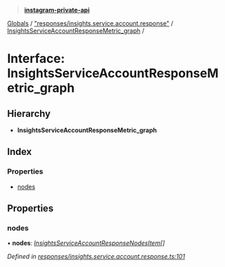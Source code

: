 > **[instagram-private-api](../README.md)**

[Globals](../README.md) / ["responses/insights.service.account.response"](../modules/_responses_insights_service_account_response_.md) / [InsightsServiceAccountResponseMetric_graph](_responses_insights_service_account_response_.insightsserviceaccountresponsemetric_graph.md) /

# Interface: InsightsServiceAccountResponseMetric_graph

## Hierarchy

* **InsightsServiceAccountResponseMetric_graph**

## Index

### Properties

* [nodes](_responses_insights_service_account_response_.insightsserviceaccountresponsemetric_graph.md#nodes)

## Properties

###  nodes

• **nodes**: *[InsightsServiceAccountResponseNodesItem](_responses_insights_service_account_response_.insightsserviceaccountresponsenodesitem.md)[]*

*Defined in [responses/insights.service.account.response.ts:101](https://github.com/dilame/instagram-private-api/blob/e9c516c/src/responses/insights.service.account.response.ts#L101)*